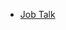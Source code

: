 - [Job Talk](https://docs.google.com/presentation/d/1g5WUgbIILaPcyjAdXyF_dAcxmGiRCAcUnTGNjRV98XY/edit?usp=sharing)
